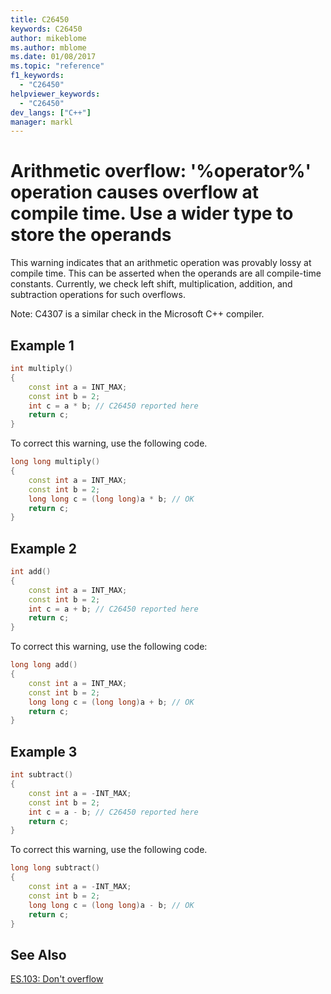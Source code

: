 ```yaml
---
title: C26450
keywords: C26450
author: mikeblome
ms.author: mblome
ms.date: 01/08/2017
ms.topic: "reference"
f1_keywords:
  - "C26450"
helpviewer_keywords:
  - "C26450"
dev_langs: ["C++"]
manager: markl
---
```


# Arithmetic overflow: '%operator%' operation causes overflow at compile time. Use a wider type to store the operands

This warning indicates that an arithmetic operation was provably lossy at compile time. This can be asserted when the operands are all compile-time constants.  Currently, we check left shift, multiplication, addition, and subtraction operations for such overflows.

Note: C4307 is a similar check in the Microsoft C++ compiler.

## Example 1

```cpp
int multiply()
{
    const int a = INT_MAX;
    const int b = 2;
    int c = a * b; // C26450 reported here
    return c;
}
```

To correct this warning, use the following code.

```cpp
long long multiply()
{
    const int a = INT_MAX;
    const int b = 2;
    long long c = (long long)a * b; // OK
    return c;
}
```

## Example 2

```cpp
int add()
{
    const int a = INT_MAX;
    const int b = 2;
    int c = a + b; // C26450 reported here
    return c;
}
```

To correct this warning, use the following code:

```cpp
long long add()
{
    const int a = INT_MAX;
    const int b = 2;
    long long c = (long long)a + b; // OK
    return c;
}
```

## Example 3

```cpp
int subtract()
{
    const int a = -INT_MAX;
    const int b = 2;
    int c = a - b; // C26450 reported here
    return c;
}
```

To correct this warning, use the following code.

```cpp
long long subtract()
{
    const int a = -INT_MAX;
    const int b = 2;
    long long c = (long long)a - b; // OK
    return c;
}
```

## See Also
[ES.103: Don't overflow](https://github.com/isocpp/CppCoreGuidelines/blob/master/CppCoreGuidelines.md#Res-overflow)
